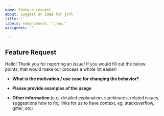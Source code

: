 ```yaml
---
name: Feature request
about: Suggest an idea for jrnl
title: ''
labels: enhancement, ":new:"
assignees: ''

---
```


## Feature Request

Hello! Thank you for reporting an issue!
If you would fill out the below points, that would make our process a whole lot easier!

* **What is the motivation / use case for changing the behavior?**

* **Please provide examples of the usage**

* **Other information** (e.g. detailed explanation, stacktraces, related issues, suggestions how to fix, links for us to have context, eg. stackoverflow, gitter, etc)
